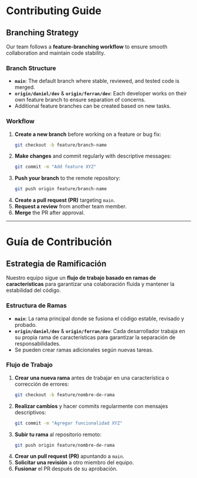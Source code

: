 # Contributing Guide

## Branching Strategy

Our team follows a **feature-branching workflow** to ensure smooth collaboration and maintain code stability.

### Branch Structure

- **`main`**: The default branch where stable, reviewed, and tested code is merged.
- **`origin/daniel/dev`** & **`origin/ferran/dev`**: Each developer works on their own feature branch to ensure separation of concerns.
- Additional feature branches can be created based on new tasks.

### Workflow

1. **Create a new branch** before working on a feature or bug fix:
   ```sh
   git checkout -b feature/branch-name
   ```
2. **Make changes** and commit regularly with descriptive messages:
   ```sh
   git commit -m "Add feature XYZ"
   ```
3. **Push your branch** to the remote repository:
   ```sh
   git push origin feature/branch-name
   ```
4. **Create a pull request (PR)** targeting `main`.
5. **Request a review** from another team member.
6. **Merge** the PR after approval.

-------------------------------------------------------------------
# Guía de Contribución

## Estrategia de Ramificación

Nuestro equipo sigue un **flujo de trabajo basado en ramas de características** para garantizar una colaboración fluida y mantener la estabilidad del código.

### Estructura de Ramas

- **`main`**: La rama principal donde se fusiona el código estable, revisado y probado.
- **`origin/daniel/dev`** & **`origin/ferran/dev`**: Cada desarrollador trabaja en su propia rama de características para garantizar la separación de responsabilidades.
- Se pueden crear ramas adicionales según nuevas tareas.

### Flujo de Trabajo

1. **Crear una nueva rama** antes de trabajar en una característica o corrección de errores:
   ```sh
   git checkout -b feature/nombre-de-rama
   ```
2. **Realizar cambios** y hacer commits regularmente con mensajes descriptivos:
   ```sh
   git commit -m "Agregar funcionalidad XYZ"
   ```
3. **Subir tu rama** al repositorio remoto:
   ```sh
   git push origin feature/nombre-de-rama
   ```
4. **Crear un pull request (PR)** apuntando a `main`.
5. **Solicitar una revisión** a otro miembro del equipo.
6. **Fusionar** el PR después de su aprobación.
